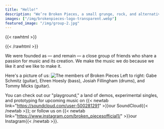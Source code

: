 ```yaml
---
title: "Hello!"
description: "We’re Broken Pieces, a small grunge, rock, and alternative band from the Kansas City area. We are open to playing live."
images: ["/img/brokenpieces-logo-transparent.webp"]
featured_image: "/img/group-2.jpg"
---
```


{{< rawhtml >}}
<!--This theme automatically puts the page title and description at the top of the page, so we start at the second paragraph and don't add the "Hello!"-->
{{< /rawhtml >}}

We were founded as — and remain — a close group of friends who share a passion for music and its creation. We make the music we do because we like it and we like to make it.

Here's a picture of us:
![The members of Broken Pieces](/img/group-1.jpg)
Left to right: Gabe Schmitz (guitar), Ehren Hoesly (bass), Josiah Fillingham (drums), and Tommy Micks (guitar).

You can check out our "playground," a land of demos, experimental singles, and prototyping for upcoming music on {{< newtab link="https://soundcloud.com/user-500281291" >}}our SoundCloud{{< /newtab >}}; or follow us on {{< newtab link="https://www.instagram.com/broken_piecesofficial1/" >}}our Instagram{{< /newtab >}}.
